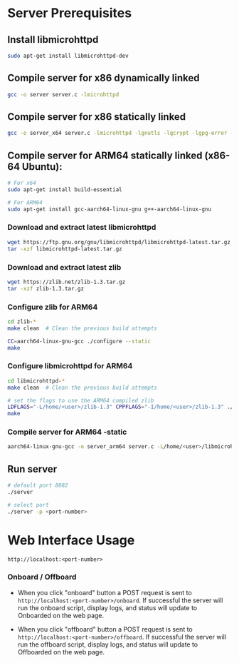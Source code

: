 # Server Prerequisites


## Install libmicrohttpd
```sh
sudo apt-get install libmicrohttpd-dev
```


## Compile server for x86 dynamically linked

```sh
gcc -o server server.c -lmicrohttpd
```

## Compile server for x86 statically linked
```sh
gcc -o server_x64 server.c -lmicrohttpd -lgnutls -lgcrypt -lgpg-error -static
```
## Compile server for ARM64 statically linked (x86-64 Ubuntu):
```sh
# For x64
sudo apt-get install build-essential

# For ARM64
sudo apt-get install gcc-aarch64-linux-gnu g++-aarch64-linux-gnu

```
### Download and extract latest  libmicrohttpd
```sh
wget https://ftp.gnu.org/gnu/libmicrohttpd/libmicrohttpd-latest.tar.gz
tar -xzf libmicrohttpd-latest.tar.gz
```
### Download and extract latest zlib
```sh
wget https://zlib.net/zlib-1.3.tar.gz  
tar -xzf zlib-1.3.tar.gz 
```
### Configure zlib for ARM64
```sh
cd zlib-*
make clean  # Clean the previous build attempts

CC=aarch64-linux-gnu-gcc ./configure --static
make
```

### Configure libmicrohttpd for ARM64

```sh
cd libmicrohttpd-*
make clean  # Clean the previous build attempts

# set the flags to use the ARM64 compiled zlib
LDFLAGS="-L/home/<user>/zlib-1.3" CPPFLAGS="-I/home/<user>/zlib-1.3" ./configure --host=aarch64-linux-gnu --disable-shared --enable-static
make
```
### Compile server for ARM64 -static

```sh
aarch64-linux-gnu-gcc -o server_arm64 server.c -L/home/<user>/libmicrohttpd-0.9.77/src/microhttpd/.libs -L/home/<user>/zlib-1.3 -lmicrohttpd -lz -static

```

## Run server

```sh
# default port 8082
./server 
```
```sh
# select port
./server -p <port-number>
```

# Web Interface Usage

```
http://localhost:<port-number>
```

### Onboard / Offboard

 - When you click "onboard" button a POST request is sent to `http://localhost:<port-number>/onboard`. If successful the server will run the onboard script, display logs, and status will update to Onboarded on the web page.

 - When you click "offboard" button a POST request is sent to `http://localhost:<port-number>/offboard`. If successful the server will run the offboard script, display logs, and status will update to Offboarded on the web page.
